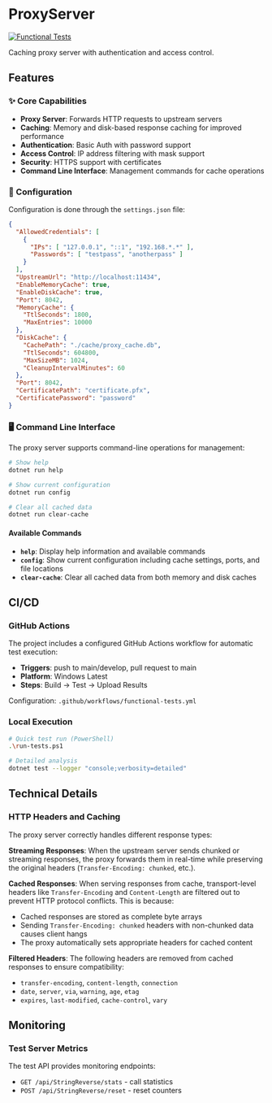 # ProxyServer

[![Functional Tests](https://github.com/DimonSmart/ProxyServer/actions/workflows/functional-tests.yml/badge.svg?branch=main)](https://github.com/DimonSmart/ProxyServer/actions/workflows/functional-tests.yml)

Caching proxy server with authentication and access control.

## Features

### ✨ Core Capabilities

- **Proxy Server**: Forwards HTTP requests to upstream servers
- **Caching**: Memory and disk-based response caching for improved performance
- **Authentication**: Basic Auth with password support
- **Access Control**: IP address filtering with mask support
- **Security**: HTTPS support with certificates
- **Command Line Interface**: Management commands for cache operations

### 🔧 Configuration

Configuration is done through the `settings.json` file:

```json
{
  "AllowedCredentials": [
    {
      "IPs": [ "127.0.0.1", "::1", "192.168.*.*" ],
      "Passwords": [ "testpass", "anotherpass" ]
    }
  ],
  "UpstreamUrl": "http://localhost:11434",
  "EnableMemoryCache": true,
  "EnableDiskCache": true,
  "Port": 8042,
  "MemoryCache": {
    "TtlSeconds": 1800,
    "MaxEntries": 10000
  },
  "DiskCache": {
    "CachePath": "./cache/proxy_cache.db",
    "TtlSeconds": 604800,
    "MaxSizeMB": 1024,
    "CleanupIntervalMinutes": 60
  },
  "Port": 8042,
  "CertificatePath": "certificate.pfx",
  "CertificatePassword": "password"
}
```

### 🖥️ Command Line Interface

The proxy server supports command-line operations for management:

```bash
# Show help
dotnet run help

# Show current configuration
dotnet run config

# Clear all cached data
dotnet run clear-cache
```

#### Available Commands

- **`help`**: Display help information and available commands
- **`config`**: Show current configuration including cache settings, ports, and file locations
- **`clear-cache`**: Clear all cached data from both memory and disk caches

## CI/CD

### GitHub Actions

The project includes a configured GitHub Actions workflow for automatic test execution:

- **Triggers**: push to main/develop, pull request to main
- **Platform**: Windows Latest
- **Steps**: Build → Test → Upload Results

Configuration: `.github/workflows/functional-tests.yml`

### Local Execution

```bash
# Quick test run (PowerShell)
.\run-tests.ps1

# Detailed analysis
dotnet test --logger "console;verbosity=detailed"
```

## Technical Details

### HTTP Headers and Caching

The proxy server correctly handles different response types:

**Streaming Responses**: When the upstream server sends chunked or streaming responses, the proxy forwards them in real-time while preserving the original headers (`Transfer-Encoding: chunked`, etc.).

**Cached Responses**: When serving responses from cache, transport-level headers like `Transfer-Encoding` and `Content-Length` are filtered out to prevent HTTP protocol conflicts. This is because:
- Cached responses are stored as complete byte arrays
- Sending `Transfer-Encoding: chunked` headers with non-chunked data causes client hangs
- The proxy automatically sets appropriate headers for cached content

**Filtered Headers**: The following headers are removed from cached responses to ensure compatibility:
- `transfer-encoding`, `content-length`, `connection`
- `date`, `server`, `via`, `warning`, `age`, `etag`
- `expires`, `last-modified`, `cache-control`, `vary`

## Monitoring

### Test Server Metrics

The test API provides monitoring endpoints:

- `GET /api/StringReverse/stats` - call statistics
- `POST /api/StringReverse/reset` - reset counters

